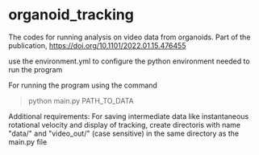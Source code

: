 # organoid_tracking
The codes for running analysis on video data from organoids. Part of the publication, https://doi.org/10.1101/2022.01.15.476455

use the environment.yml to configure the python environment needed to run the program

For running the program using the command 
> python main.py PATH_TO_DATA

Additional requirements:
For saving intermediate data like instantaneous rotational velocity and display of tracking, create directoris with name "data/" and "video_out/" (case sensitive) in the same directory as the main.py file
